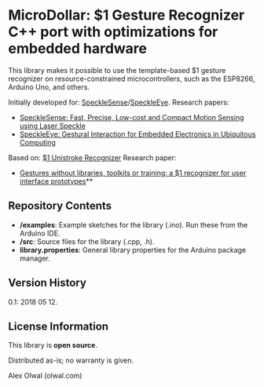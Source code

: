 MicroDollar: $1 Gesture Recognizer C++ port with optimizations for embedded hardware
======================
This library makes it possible to use the template-based $1 gesture recognizer on
resource-constrained microcontrollers, such as the ESP8266, Arduino Uno, and others.

Initially developed for:
[SpeckleSense](http://specklesense.media.mit.edu)/[SpeckleEye](http://specklesense.org). Research papers: 
* [SpeckleSense: Fast, Precise, Low-cost and Compact Motion Sensing using Laser Speckle](https://doi.org/10.1145/2047196.2047261)
* [SpeckleEye: Gestural Interaction for Embedded Electronics in Ubiquitous Computing](https://doi.org/10.1145/2212776.2223782)
        
Based on:
[$1 Unistroke Recognizer](http://depts.washington.edu/madlab/proj/dollar/)
Research paper:
* [Gestures without libraries, toolkits or training: a $1 recognizer for user interface prototypes](https://doi.org/10.1145/1294211.1294238)**


Repository Contents
-------------------
* **/examples**: Example sketches for the library (.ino). Run these from the Arduino IDE.
* **/src**:  Source files for the library (.cpp, .h).
* **library.properties**: General library properties for the Arduino package manager.

Version History
---------------
0.1: 2018 05 12.

License Information
-------------------
This library is **open source**.

Distributed as-is; no warranty is given.

Alex Olwal (olwal.com)
